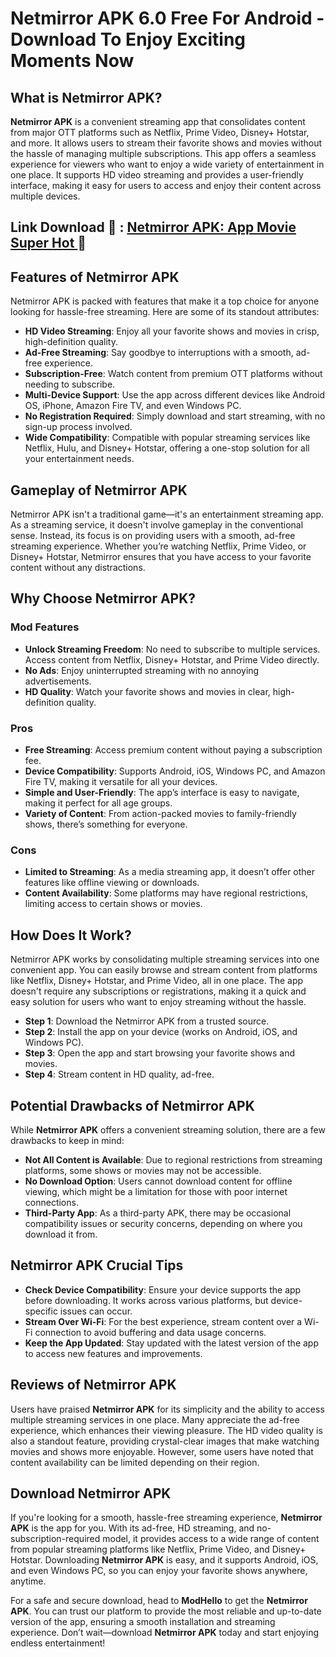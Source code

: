 # Netmirror APK 6.0 Free For Android - Download To Enjoy Exciting Moments Now

## What is Netmirror APK?

**Netmirror APK** is a convenient streaming app that consolidates content from major OTT platforms such as Netflix, Prime Video, Disney+ Hotstar, and more. It allows users to stream their favorite shows and movies without the hassle of managing multiple subscriptions. This app offers a seamless experience for viewers who want to enjoy a wide variety of entertainment in one place. It supports HD video streaming and provides a user-friendly interface, making it easy for users to access and enjoy their content across multiple devices.

## Link Download 🎥 : [Netmirror APK: App Movie Super Hot ](https://modhello.com/netmirror/)📲

## Features of Netmirror APK

Netmirror APK is packed with features that make it a top choice for anyone looking for hassle-free streaming. Here are some of its standout attributes:

- **HD Video Streaming**: Enjoy all your favorite shows and movies in crisp, high-definition quality.
- **Ad-Free Streaming**: Say goodbye to interruptions with a smooth, ad-free experience.
- **Subscription-Free**: Watch content from premium OTT platforms without needing to subscribe.
- **Multi-Device Support**: Use the app across different devices like Android OS, iPhone, Amazon Fire TV, and even Windows PC.
- **No Registration Required**: Simply download and start streaming, with no sign-up process involved.
- **Wide Compatibility**: Compatible with popular streaming services like Netflix, Hulu, and Disney+ Hotstar, offering a one-stop solution for all your entertainment needs.

## Gameplay of Netmirror APK

Netmirror APK isn't a traditional game—it's an entertainment streaming app. As a streaming service, it doesn't involve gameplay in the conventional sense. Instead, its focus is on providing users with a smooth, ad-free streaming experience. Whether you’re watching Netflix, Prime Video, or Disney+ Hotstar, Netmirror ensures that you have access to your favorite content without any distractions.

## Why Choose Netmirror APK?

### Mod Features

- **Unlock Streaming Freedom**: No need to subscribe to multiple services. Access content from Netflix, Disney+ Hotstar, and Prime Video directly.
- **No Ads**: Enjoy uninterrupted streaming with no annoying advertisements.
- **HD Quality**: Watch your favorite shows and movies in clear, high-definition quality.

### Pros

- **Free Streaming**: Access premium content without paying a subscription fee.
- **Device Compatibility**: Supports Android, iOS, Windows PC, and Amazon Fire TV, making it versatile for all your devices.
- **Simple and User-Friendly**: The app’s interface is easy to navigate, making it perfect for all age groups.
- **Variety of Content**: From action-packed movies to family-friendly shows, there’s something for everyone.

### Cons

- **Limited to Streaming**: As a media streaming app, it doesn’t offer other features like offline viewing or downloads.
- **Content Availability**: Some platforms may have regional restrictions, limiting access to certain shows or movies.

## How Does It Work?

Netmirror APK works by consolidating multiple streaming services into one convenient app. You can easily browse and stream content from platforms like Netflix, Disney+ Hotstar, and Prime Video, all in one place. The app doesn't require any subscriptions or registrations, making it a quick and easy solution for users who want to enjoy streaming without the hassle.

- **Step 1**: Download the Netmirror APK from a trusted source.
- **Step 2**: Install the app on your device (works on Android, iOS, and Windows PC).
- **Step 3**: Open the app and start browsing your favorite shows and movies.
- **Step 4**: Stream content in HD quality, ad-free.

## Potential Drawbacks of Netmirror APK

While **Netmirror APK** offers a convenient streaming solution, there are a few drawbacks to keep in mind:

- **Not All Content is Available**: Due to regional restrictions from streaming platforms, some shows or movies may not be accessible.
- **No Download Option**: Users cannot download content for offline viewing, which might be a limitation for those with poor internet connections.
- **Third-Party App**: As a third-party APK, there may be occasional compatibility issues or security concerns, depending on where you download it from.

## Netmirror APK Crucial Tips

- **Check Device Compatibility**: Ensure your device supports the app before downloading. It works across various platforms, but device-specific issues can occur.
- **Stream Over Wi-Fi**: For the best experience, stream content over a Wi-Fi connection to avoid buffering and data usage concerns.
- **Keep the App Updated**: Stay updated with the latest version of the app to access new features and improvements.

## Reviews of Netmirror APK

Users have praised **Netmirror APK** for its simplicity and the ability to access multiple streaming services in one place. Many appreciate the ad-free experience, which enhances their viewing pleasure. The HD video quality is also a standout feature, providing crystal-clear images that make watching movies and shows more enjoyable. However, some users have noted that content availability can be limited depending on their region.

## Download Netmirror APK

If you're looking for a smooth, hassle-free streaming experience, **Netmirror APK** is the app for you. With its ad-free, HD streaming, and no-subscription-required model, it provides access to a wide range of content from popular streaming platforms like Netflix, Prime Video, and Disney+ Hotstar. Downloading **Netmirror APK** is easy, and it supports Android, iOS, and even Windows PC, so you can enjoy your favorite shows anywhere, anytime.

For a safe and secure download, head to **ModHello** to get the **Netmirror APK**. You can trust our platform to provide the most reliable and up-to-date version of the app, ensuring a smooth installation and streaming experience. Don’t wait—download **Netmirror APK** today and start enjoying endless entertainment!
